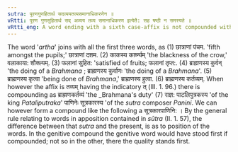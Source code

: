 ```yaml
---
sutra: पूरणगुणहितार्थ सदव्ययतव्यसमानाधिकरणेन ॥
vRtti: पूरण गुणसुहितार्थ सद् अव्यय तव्य समानाधिकरण इत्येतै: सह षष्ठी न समस्यते ॥
vRtti_eng: A word ending with a sixth case-affix is not compounded with a word having the sense of an ordinal, an attribute, or satisfaction, or with a participle ending in the affix called '_sat_' (III. 2. 127) or an indeclinable, or ending with the atfix _tarya_, or with a word denoting the same object (i. e., when they are in apposition).
---
```

The word '_artha_' joins with all the first three words, as (1) छात्राणां पंचम. 'fifth amongst the pupils;' छात्राणां दशम. (2) काकस्य कार्ष्ण्यम् 'the blackness of the crow,' वलाकाया: शौक्ल्यम्. (3) फलानां सुहित: 'satisfied of fruits; फलानां तृप्त:. (4) ब्राह्मणस्य कुर्वन्  'the doing of a _Brahmana_ ; ब्राह्मणस्य कुर्वाणः 'the doing of a _Brahmana_'. (5) ब्राह्मणस्य कृत्वा 'being done of _Brahmana_,' ब्राह्मणस्य हुत्वा. (6) ब्राह्मणस्य कर्तव्यम्. When however the affix is तव्यम् having the indicatory त् (III. 1. 96.) there is compounding as ब्राह्मणकर्तव्यं  'the _Brahmana's duty' (7) राज्ञ: पाटलिपुत्रकस्य 'of the king _Pataliputraka_' पाणिनेः सूत्रकारस्य 'of the _sutra_ composer _Panini_. We can however form a compound like the following a सूत्रकारपाणिनि: । By the general rule relating to words in apposition contained in _sūtra_ (II. 1. 57), the difference between that _sutra_ and the present, is as to position of the words. In the genitive compound the genitive word would have stood first if compounded; not so in the other, there the quality stands first. 
